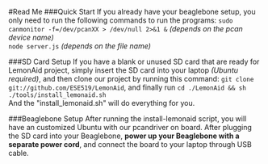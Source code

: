 #Read Me
###Quick Start
If you already have your beaglebone setup, you only need to run the following commands to run the programs:
`sudo canmonitor -f=/dev/pcanXX > /dev/null 2>&1 &`  *(depends on the pcan device name)*  
`node server.js` *(depends on the file name)*  

###SD Card Setup
If you have a blank or unused SD card that are ready for LemonAid project, simply insert the SD card into your laptop *(Ubuntu required)*,
and then clone our project by running this command: `git clone git://github.com/ESE519/LemonAid`, and finally run 
`cd ./LemonAid && sh ./tools/install_lemonaid.sh`  
And the "install\_lemonaid.sh" will do everything for you.

###Beaglebone Setup
After running the install-lemonaid script, you will have an customized Ubuntu with our pcandriver on board. After plugging the SD card into your Beaglebone, **power up your Beaglebone with a separate power cord**, and connect the board to your laptop through USB cable. 
